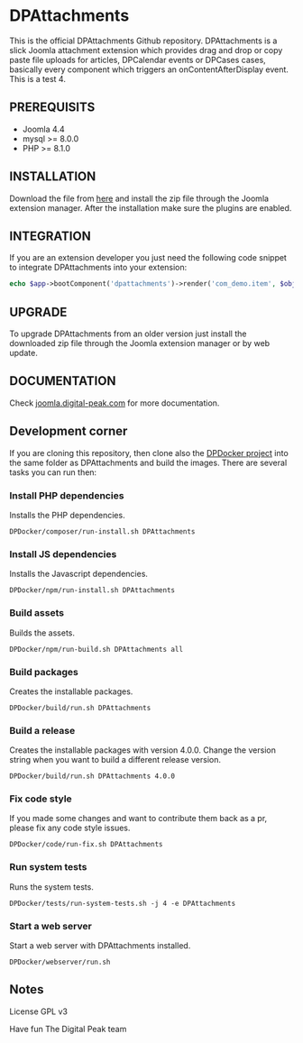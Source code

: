# DPAttachments
This is the official DPAttachments Github repository. DPAttachments is a slick Joomla attachment extension which provides drag and drop or copy paste file uploads for articles, DPCalendar events or DPCases cases, basically every component which triggers an onContentAfterDisplay event. This is a test 4.

## PREREQUISITS
- Joomla 4.4
- mysql >= 8.0.0
- PHP >= 8.1.0

## INSTALLATION
Download the file from [here](https://joomla.digital-peak.com/download/dpattachments) and install the zip file through the Joomla extension manager. After the installation make sure the plugins are enabled.

## INTEGRATION
If you are an extension developer you just need the following code snippet to integrate DPAttachments into your extension:

```php
echo $app->bootComponent('dpattachments')->render('com_demo.item', $object->id);
```

## UPGRADE
To upgrade DPAttachments from an older version just install the downloaded zip file through the Joomla extension manager or by web update.

## DOCUMENTATION
Check [joomla.digital-peak.com](https://joomla.digital-peak.com/documentation/dpattachments) for more documentation.

## Development corner
If you are cloning this repository, then clone also the [DPDocker project](https://github.com/Digital-Peak/DPDocker) into the same folder as DPAttachments and build the images. There are several tasks you can run then:

### Install PHP dependencies
Installs the PHP dependencies.

`DPDocker/composer/run-install.sh DPAttachments`

### Install JS dependencies
Installs the Javascript dependencies.

`DPDocker/npm/run-install.sh DPAttachments`

### Build assets
Builds the assets.

`DPDocker/npm/run-build.sh DPAttachments all`

### Build packages
Creates the installable packages.

`DPDocker/build/run.sh DPAttachments`

### Build a release
Creates the installable packages with version 4.0.0. Change the version string when you want to build a different release version.

`DPDocker/build/run.sh DPAttachments 4.0.0`

### Fix code style
If you made some changes and want to contribute them back as a pr, please fix any code style issues.

`DPDocker/code/run-fix.sh DPAttachments`

### Run system tests
Runs the system tests.

`DPDocker/tests/run-system-tests.sh -j 4 -e DPAttachments`

### Start a web server
Start a web server with DPAttachments installed.

`DPDocker/webserver/run.sh`

## Notes
License GPL v3

Have fun
The Digital Peak team
